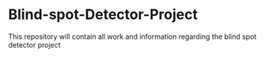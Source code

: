 # Blind-spot-Detector-Project
This repository will contain all work and information regarding the blind spot detector project 
